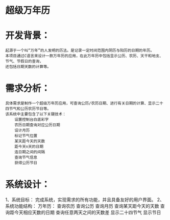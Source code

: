 # 超级万年历 #

# 开发背景：
	起源于一个叫“万年”的人发明的历法。是记录一定时间范围内阴历与阳历的日期的年历。
	本项目通过C语言来设计一款万年历的应用，在此万年历中包括显示公历、农历、天干和地支、节气、节假日的查询，
	还包括日期天数的计算等。

# 需求分析：
	具体需求是制作一个超级万年历应用，可查询公历/农历日期、进行有关日期的计算、显示二十四节气和公历农历节日等。
	该系统中主要包含了以下关键技术：
		设置控制台白底彩字
		农历日期查询对应公历日期
		设计月历
		标记节气位置
		某天距今天的天数
		距今天n天的日期
		连日期之间的间隔
		查询节气信息
		获得公历节日

# 系统设计：
1、系统目标：
	完成系统，实现需求的所有功能，并且具备友好的用户界面。
2、系统功能结构：
	万年历：
		查询农历
		查询公历
		查询月历
		查询某天距今天的天数
		查询距今天相应天数的日期
		查询任意两天之间的天数差
		显示二十四节气
		显示节日

